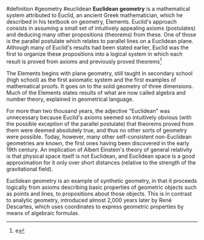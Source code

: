 #definition #geometry #euclidean
**Euclidean geometry** is a mathematical system attributed to Euclid, an ancient Greek mathematician, which he described in his textbook on geometry, Elements. Euclid's approach consists in assuming a small set of intuitively appealing axioms (postulates) and deducing many other propositions (theorems) from these. One of those is the parallel postulate which relates to parallel lines on a Euclidean plane. Although many of Euclid's results had been stated earlier, Euclid was the first to organize these propositions into a logical system in which each result is proved from axioms and previously proved theorems[^1]

The Elements begins with plane geometry, still taught in secondary school (high school) as the first axiomatic system and the first examples of mathematical proofs. It goes on to the solid geometry of three dimensions. Much of the Elements states results of what are now called algebra and number theory, explained in geometrical language.

For more than two thousand years, the adjective "Euclidean" was unnecessary because Euclid's axioms seemed so intuitively obvious (with the possible exception of the parallel postulate) that theorems proved from them were deemed absolutely true, and thus no other sorts of geometry were possible. Today, however, many other self-consistent non-Euclidean geometries are known, the first ones having been discovered in the early 19th century. An implication of Albert Einstein's theory of general relativity is that physical space itself is not Euclidean, and Euclidean space is a good approximation for it only over short distances (relative to the strength of the gravitational field).

Euclidean geometry is an example of synthetic geometry, in that it proceeds logically from axioms describing basic properties of geometric objects such as points and lines, to propositions about those objects. This is in contrast to analytic geometry, introduced almost 2,000 years later by René Descartes, which uses coordinates to express geometric properties by means of algebraic formulas.

[^1]: e
